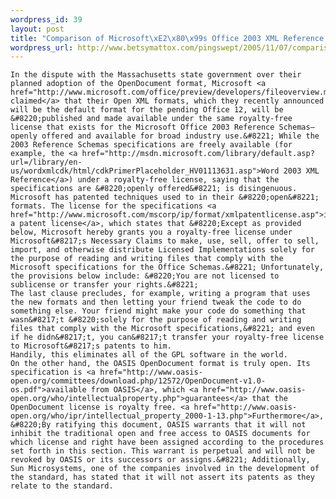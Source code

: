```yaml
--- 
wordpress_id: 39
layout: post
title: "Comparison of Microsoft\xE2\x80\x99s Office 2003 XML Reference Schemas to OASIS\xE2\x80\x99 OpenDocument"
wordpress_url: http://www.betsymattox.com/pingswept/2005/11/07/comparison-of-microsoft%e2%80%99s-office-2003-xml-reference-schemas-to-oasis%e2%80%99-opendocument/
---
```

	In the dispute with the Massachusetts state government over their planned adoption of the OpenDocument format, Microsoft <a href="http://www.microsoft.com/office/preview/developers/fileoverview.mspx">has claimed</a> that their Open XML formats, which they recently announced will be the default format for the pending Office 12, will be &#8220;published and made available under the same royalty-free license that exists for the Microsoft Office 2003 Reference Schemas—openly offered and available for broad industry use.&#8221; While the 2003 Reference Schemas specifications are freely available (for example, the <a href="http://msdn.microsoft.com/library/default.asp?url=/library/en-us/wordxmlcdk/html/cdkPrimerPlaceholder_HV01113631.asp">Word 2003 XML Reference</a>) under a royalty-free license, saying that the specifications are &#8220;openly offered&#8221; is disingenuous.
	Microsoft has patented techniques used to in their &#8220;open&#8221; formats. The license for the specifications <a href="http://www.microsoft.com/mscorp/ip/format/xmlpatentlicense.asp">includes a patent license</a>, which states that &#8220;Except as provided below, Microsoft hereby grants you a royalty-free license under Microsoft&#8217;s Necessary Claims to make, use, sell, offer to sell, import, and otherwise distribute Licensed Implementations solely for the purpose of reading and writing files that comply with the Microsoft specifications for the Office Schemas.&#8221; Unfortunately, the provisions below include: &#8220;You are not licensed to sublicense or transfer your rights.&#8221;
	The last clause precludes, for example, writing a program that uses the new formats and then letting your friend tweak the code to do something else. Your friend might make your code do something that wasn&#8217;t &#8220;solely for the purpose of reading and writing files that comply with the Microsoft specifications,&#8221; and even if he didn&#8217;t, you can&#8217;t transfer your royalty-free license to Microsoft&#8217;s patents to him.
	Handily, this eliminates all of the GPL software in the world.
	On the other hand, the OASIS OpenDocument format is truly open. Its specification is <a href="http://www.oasis-open.org/committees/download.php/12572/OpenDocument-v1.0-os.pdf">available from OASIS</a>, which <a href="http://www.oasis-open.org/who/intellectualproperty.php">guarantees</a> that the OpenDocument license is royalty free. <a href="http://www.oasis-open.org/who/ipr/intellectual_property_2000-1-13.php">Furthermore</a>, &#8220;By ratifying this document, OASIS warrants that it will not inhibit the traditional open and free access to OASIS documents for which license and right have been assigned according to the procedures set forth in this section. This warrant is perpetual and will not be revoked by OASIS or its successors or assigns.&#8221; Additionally, Sun Microsystems, one of the companies involved in the development of the standard, has stated that it will not assert its patents as they relate to the standard.

